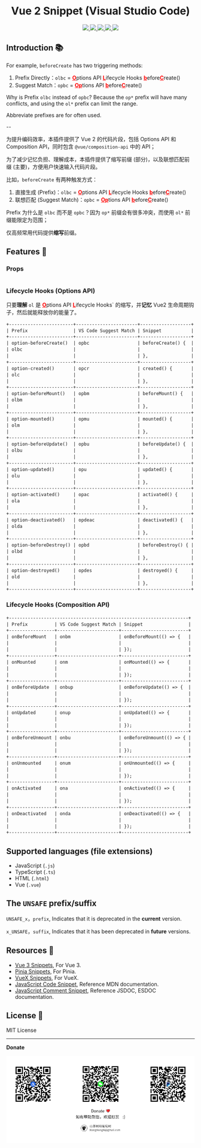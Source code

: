 <p>
  <h1 align="center">Vue 2 Snippet (Visual Studio Code)</h1>
</p>

<p align="center">
  <a href="https://github.com/xianghongai/vscode-vue2-snippets">
    <img src="https://img.shields.io/github/repo-size/xianghongai/vscode-vue2-snippets?color=4ac51c&style=plastic&?cacheSeconds=3600">
  </a>
  <a href="https://marketplace.visualstudio.com/items?itemName=nicholashsiang.vscode-vue2-snippets">
    <img src="https://img.shields.io/visual-studio-marketplace/v/nicholashsiang.vscode-vue2-snippets?color=%234ac51c&style=plastic&?cacheSeconds=3600">
  </a>
  <a href="https://marketplace.visualstudio.com/items?itemName=nicholashsiang.vscode-vue2-snippets">
    <img src="https://img.shields.io/visual-studio-marketplace/d/nicholashsiang.vscode-vue2-snippets?color=4ac51c&style=plastic&?cacheSeconds=3600">
  </a>
  <a href="https://marketplace.visualstudio.com/items?itemName=nicholashsiang.vscode-vue2-snippets">
    <img src="https://img.shields.io/visual-studio-marketplace/r/nicholashsiang.vscode-vue2-snippets?color=4ac51c&style=plastic&?cacheSeconds=3600">
  </a>
  <a href="https://marketplace.visualstudio.com/items?itemName=nicholashsiang.vscode-vue2-snippets">
    <img src="https://img.shields.io/github/license/xianghongai/vscode-vue2-snippets?color=4ac51c&style=plastic&?cacheSeconds=3600">
  </a>
</p>

## Introduction 📚



For example, `beforeCreate` has two triggering methods:

1. Prefix Directly：`olbc` = <strong><u style="color: red;">O</u></strong>ptions API <strong><u style="color: red;">L</u></strong>ifecycle Hooks <strong><u style="color: red;">b</u></strong>efore<strong><u style="color: red;">C</u></strong>reate()
2. Suggest Match：`opbc` = <strong><u style="color: red;">Op</u></strong>tions API <strong><u style="color: red;">b</u></strong>efore<strong><u style="color: red;">C</u></strong>reate()

Why is Prefix `olbc` instead of `opbc`? Because the `op*` prefix will have many conflicts, and using the `ol*` prefix can limit the range.

Abbreviate prefixes are for often used.

--

为提升编码效率，本插件提供了 Vue 2 的代码片段，包括 Options API 和 Composition API，同时包含 `@vue/composition-api` 中的 API；

为了减少记忆负担、理解成本，本插件提供了缩写前缀 (部分)，以及联想匹配前缀 (主要)，方便用户快速输入代码片段。

比如，`beforeCreate` 有两种触发方式：

1. 直接生成 (Prefix)：`olbc` = <strong><u style="color: red;">O</u></strong>ptions API <strong><u style="color: red;">L</u></strong>ifecycle Hooks <strong><u style="color: red;">b</u></strong>efore<strong><u style="color: red;">C</u></strong>reate()
2. 联想匹配 (Suggest Match)：`opbc` = <strong><u style="color: red;">Op</u></strong>tions API <strong><u style="color: red;">b</u></strong>efore<strong><u style="color: red;">C</u></strong>reate()

Prefix 为什么是 `olbc` 而不是 `opbc`？因为 `op*` 前缀会有很多冲突，而使用 `ol*` 前缀能限定为范围；

仅高频常用代码提供**缩写**前缀。

## Features 🦢

### Props

```txt

```

### Lifecycle Hooks (Options API)

只要**理解** `ol` 是 <strong><u style="color: red;">O</u></strong>ptions API <strong><u style="color: red;">L</u></strong>ifecycle Hooks` 的缩写，并**记忆** Vue2 生命周期钩子，然后就能释放你的能量了。

```txt
+------------------------+-----------------------+-------------------+
| Prefix                 | VS Code Suggest Match | Snippet           |
+------------------------+-----------------------+-------------------+
| option-beforeCreate()  | opbc                  | beforeCreate() {  |
| olbc                   |                       |                   |
|                        |                       | },                |
+------------------------+-----------------------+-------------------+
| option-created()       | opcr                  | created() {       |
| olc                    |                       |                   |
|                        |                       | },                |
+------------------------+-----------------------+-------------------+
| option-beforeMount()   | opbm                  | beforeMount() {   |
| olbm                   |                       |                   |
|                        |                       | },                |
+------------------------+-----------------------+-------------------+
| option-mounted()       | opmu                  | mounted() {       |
| olm                    |                       |                   |
|                        |                       | },                |
+------------------------+-----------------------+-------------------+
| option-beforeUpdate()  | opbu                  | beforeUpdate() {  |
| olbu                   |                       |                   |
|                        |                       | },                |
+------------------------+-----------------------+-------------------+
| option-updated()       | opu                   | updated() {       |
| olu                    |                       |                   |
|                        |                       | },                |
+------------------------+-----------------------+-------------------+
| option-activated()     | opac                  | activated() {     |
| ola                    |                       |                   |
|                        |                       | },                |
+------------------------+-----------------------+-------------------+
| option-deactivated()   | opdeac                | deactivated() {   |
| olda                   |                       |                   |
|                        |                       | },                |
+------------------------+-----------------------+-------------------+
| option-beforeDestroy() | opbd                  | beforeDestroy() { |
| olbd                   |                       |                   |
|                        |                       | },                |
+------------------------+-----------------------+-------------------+
| option-destroyed()     | opdes                 | destroyed() {     |
| old                    |                       |                   |
|                        |                       | },                |
+------------------------+-----------------------+-------------------+
```

### Lifecycle Hooks (Composition API)

```txt
+-------------------------------------------------------------------+
| Prefix          | VS Code Suggest Match | Snippet                 |
+-----------------+-----------------------+-------------------------+
| onBeforeMount   | onbm                  | onBeforeMount(() => {   |
|                 |                       |                         |
|                 |                       | });                     |
+-----------------+-----------------------+-------------------------+
| onMounted       | onm                   | onMounted(() => {       |
|                 |                       |                         |
|                 |                       | });                     |
+-----------------+-----------------------+-------------------------+
| onBeforeUpdate  | onbup                 | onBeforeUpdate(() => {  |
|                 |                       |                         |
|                 |                       | });                     |
+-----------------+-----------------------+-------------------------+
| onUpdated       | onup                  | onUpdated(() => {       |
|                 |                       |                         |
|                 |                       | });                     |
+-----------------+-----------------------+-------------------------+
| onBeforeUnmount | onbu                  | onBeforeUnmount(() => { |
|                 |                       |                         |
|                 |                       | });                     |
+-----------------+-----------------------+-------------------------+
| onUnmounted     | onum                  | onUnmounted(() => {     |
|                 |                       |                         |
|                 |                       | });                     |
+-----------------+-----------------------+-------------------------+
| onActivated     | ona                   | onActivated(() => {     |
|                 |                       |                         |
|                 |                       | });                     |
+-----------------+-----------------------+-------------------------+
| onDeactivated   | onda                  | onDeactivated(() => {   |
|                 |                       |                         |
|                 |                       | });                     |
+-----------------+-----------------------+-------------------------+
```

## Supported languages (file extensions)

- JavaScript (`.js`)
- TypeScript (`.ts`)
- HTML (`.html`)
- Vue (`.vue`)

## The `UNSAFE` prefix/suffix

`UNSAFE_x`，`prefix`, Indicates that it is deprecated in the **current** version.

`x_UNSAFE`，`suffix`, Indicates that it has been deprecated in **future** versions.

## Resources 🤞

- [Vue 3 Snippets](https://marketplace.visualstudio.com/items?itemName=NicholasHsiang.vscode-vue3-snippets), For Vue 3.
- [Pinia Snippets](https://marketplace.visualstudio.com/items?itemName=NicholasHsiang.vscode-pinia-snippets), For Pinia.
- [VueX Snippets](https://marketplace.visualstudio.com/items?itemName=NicholasHsiang.vscode-vuex-snippets), For VueX.
- [JavaScript Code Snippet](https://marketplace.visualstudio.com/items?itemName=NicholasHsiang.vscode-javascript-snippet), Reference MDN documentation.
- [JavaScript Comment Snippet](https://marketplace.visualstudio.com/items?itemName=NicholasHsiang.vscode-javascript-comment), Reference JSDOC, ESDOC documentation.

## License 📃

MIT License

---

**Donate**

![xianghongai@gmail.com](https://raw.githubusercontent.com/caringrun/assets/master/donate.png)
